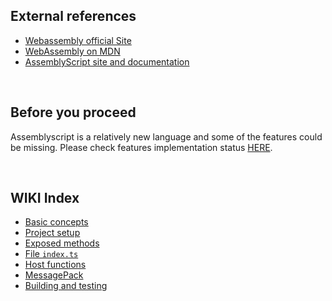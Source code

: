 ## External references

- [Webassembly official Site](https://webassembly.org/)
- [WebAssembly on MDN](https://developer.mozilla.org/en-US/docs/WebAssembly)
- [AssemblyScript site and documentation](https://www.assemblyscript.org/)

&nbsp;

## Before you proceed
Assemblyscript is a relatively new language and some of the features could be missing. Please check features implementation status [HERE](https://www.assemblyscript.org/status.html).

&nbsp;

## WIKI Index

- [Basic concepts](basic.md)
- [Project setup](new_project.md)
- [Exposed methods](exposed_methods.md)
- [File `index.ts`](index_file.md)
- [Host functions](host_functions.md)
- [MessagePack](messagepack.md)
- [Building and testing](build_and_test.md)